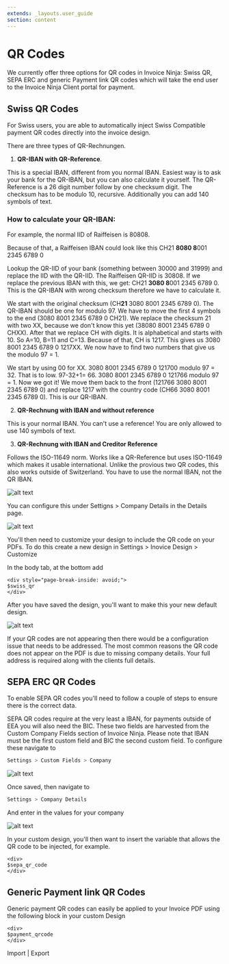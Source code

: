 ```yaml
---
extends: _layouts.user_guide 
section: content
---
```


# QR Codes

We currently offer three options for QR codes in Invoice Ninja: Swiss QR, SEPA ERC and generic Payment link QR codes which will take the end user to the Invoice Ninja Client portal for payment.

## Swiss QR Codes

For Swiss users, you are able to automatically inject Swiss Compatible payment QR codes directly into the invoice design.

There are three types of QR-Rechnungen. 

1. **QR-IBAN with QR-Reference**. 

This is a special IBAN, different from you normal IBAN. Easiest way is to ask your bank for the QR-IBAN, but you can also calculate it yourself. 
The QR-Reference is a 26 digit number follow by one checksum digit. The checksum has to be modulo 10, recursive. Additionally you can add 140 symbols of text.

### How to calculate your QR-IBAN:

For example, the normal IID of Raiffeisen is 80808. 

Because of that, a Raiffeisen IBAN could look like this  CH21 **8080 8**001 2345 6789 0

Lookup the QR-IID of your bank (something between 30000 and 31999) and replace the IID with the QR-IID. The Raiffeisen QR-IID is 30808. If we replace the previous IBAN with this, we get:  CH21 **3080 8**001 2345 6789 0. This is the QR-IBAN with wrong checksum therefore we have to calculate it. 

We start with the original checksum (CH**21** 3080 8001 2345 6789 0). The QR-IBAN should be one for modulo 97. We have to move the first 4 symbols to the end (3080 8001 2345 6789 0 CH21). We replace the checksum 21 with two XX, because we don't know this yet (38080 8001 2345 6789 0 CHXX). After that we replace CH with digits. It is alphabetical and starts with 10. So A=10, B=11 and C=13. Because of that, CH is 1217. This gives us 3080 8001 2345 6789 0 1217XX. We now have to find two numbers that give us the modulo 97 = 1. 

We start by using 00 for XX. 3080 8001 2345 6789 0 121700 modulo 97 = 32. That is to low. 97-32+1= 66.  3080 8001 2345 6789 0 121766 modulo 97 = 1. Now we got it! We move them back to the front (121766 3080 8001 2345 6789 0) and replace 1217 with the country code (CH66 3080 8001 2345 6789 0). This is our QR-IBAN. 


2. **QR-Rechnung with IBAN and without reference**

This is your normal IBAN. You can't use a reference! You are only allowed to use 140 symbols of text.

3. **QR-Rechnung with IBAN and Creditor Reference**

Follows the ISO-11649 norm. Works like a QR-Reference but uses ISO-11649 which makes it usable international. Unlike the provious two QR codes, this also works outside of Switzerland. You have to use the normal IBAN, not the QR IBAN. 

![alt text](/assets/images/pdf_customization/swiss_qrcode1.png "Swiss QR Codes")

You can configure this under Settigns > Company Details in the Details page.


![alt text](/assets/images/pdf_customization/swiss_qrcode3.png "Swiss QR Codes")

You'll then need to customize your design to include the QR code on your PDFs. To do this create a new design in Settings > Inovice Design > Customize

In the body tab, at the bottom add

```
<div style="page-break-inside: avoid;">
$swiss_qr
</div>
```

After you have saved the design, you'll want to make this your new default design.


![alt text](/assets/images/pdf_customization/swiss_qrcode2.png "Swiss QR Codes")


If your QR codes are not appearing then there would be a configuration issue that needs to be addressed. The most common reasons the QR code does not appear on the PDF is due to missing company details. Your full address is required along with the clients full details.

## SEPA ERC QR Codes

To enable SEPA QR codes you'll need to follow a couple of steps to ensure there is the correct data.

SEPA QR codes require at the very least a IBAN, for payments outside of EEA you will also need the BIC. These two fields are harvested from the Custom Company Fields section of Invoice Ninja. Please note that IBAN must be the first custom field and BIC the second custom field. To configure these navigate to

```bash
Settings > Custom Fields > Company
``` 

![alt text](/assets/images/user_guide/iban_bic.png "IBAN and BIC configuration")


Once saved, then navigate to

```bash
Settings > Company Details
``` 

And enter in the values for your company

![alt text](/assets/images/user_guide/iban_bic_2.png "IBAN and BIC configuration")


In your custom design, you'll then want to insert the variable that allows the QR code to be injected, for example.


```
<div>
$sepa_qr_code
</div>
```

## Generic Payment link QR Codes


Generic payment QR codes can easily be applied to your Invoice PDF using the following block in your custom Design


```
<div>
$payment_qrcode
</div>
```

<x-next url=/docs/import-and-export>Import | Export</x-next>
